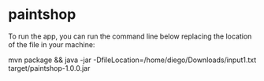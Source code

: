 # paintshop

To run the app, you can run the command line below replacing the location of the file in your machine:

mvn package && java -jar -DfileLocation=/home/diego/Downloads/input1.txt target/paintshop-1.0.0.jar
